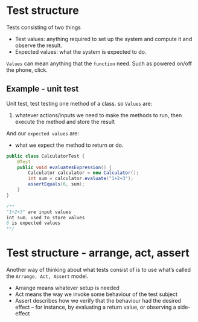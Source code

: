 # Test structure
Tests consisting of two things
* Test values: anything required to set up the system and compute it and observe the result.
* Expected values: what the system is expected to do.

`Values` can mean anything that the `function` need. Such as powered on/off the phone, click.

## Example - unit test
Unit test, test testing one method of a class. so `Values` are:
1. whatever actions/inputs we need to make the methods to run, then execute the method and store the result

And our `expected values` are:
* what we expect the method to return or do.
```Java
public class CalculatorTest {
    @Test
    public void evaluatesExpression() {
        Calculator calculator = new Calculator();
        int sum = calculator.evaluate("1+2+3");
        assertEquals(6, sum);
    }
}

/**
"1+2+3" are input values
int sum, used to store values
6 is expected values
**/
```

# Test structure - arrange, act, assert
Another way of thinking about what tests consist of is to use what’s called the `Arrange, Act, Assert` model.
* Arrange means whatever setup is needed
* Act means the way we invoke some behaviour of the test subject
* Assert describes how we verify that the behaviour had the desired effect – for instance, by evaluating a return value, or observing a side-effect
